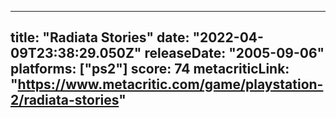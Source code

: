 
---
title: "Radiata Stories"
date: "2022-04-09T23:38:29.050Z"
releaseDate: "2005-09-06"
platforms: ["ps2"]
score: 74
metacriticLink: "https://www.metacritic.com/game/playstation-2/radiata-stories"
---
